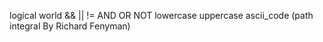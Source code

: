 logical world && || != AND OR NOT
lowercase uppercase ascii_code
(path integral By Richard Fenyman)
